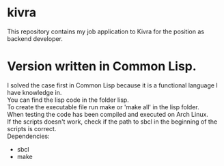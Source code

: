 # kivra
This repository contains my job application to Kivra for the position as backend developer.
# Version written in Common Lisp.
I solved the case first in Common Lisp because it is a functional language I have knowledge in.\
You can find the lisp code in the folder lisp.\
To create the executable file run make or 'make all' in the lisp folder.\
When testing the code has been compiled and executed on Arch Linux.\
If the scripts doesn't work, check if the path to sbcl in the beginning of the scripts is correct.\
Dependencies:
* sbcl
* make
